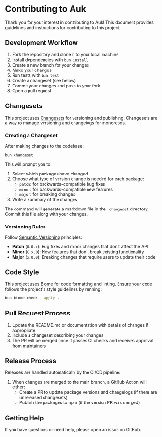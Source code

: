 # Contributing to Auk

Thank you for your interest in contributing to Auk! This document provides guidelines and instructions for contributing to this project.

## Development Workflow

1. Fork the repository and clone it to your local machine
2. Install dependencies with `bun install`
3. Create a new branch for your changes
4. Make your changes
5. Run tests with `bun test`
6. Create a changeset (see below)
7. Commit your changes and push to your fork
8. Open a pull request

## Changesets

This project uses [Changesets](https://github.com/changesets/changesets) for versioning and publishing. Changesets are a way to manage versioning and changelogs for monorepos.

### Creating a Changeset

After making changes to the codebase:

```bash
bun changeset
```

This will prompt you to:

1. Select which packages have changed
2. Choose what type of version change is needed for each package:
   - `patch`: for backwards-compatible bug fixes
   - `minor`: for backwards-compatible new features
   - `major`: for breaking changes
3. Write a summary of the changes

The command will generate a markdown file in the `.changeset` directory. Commit this file along with your changes.

### Versioning Rules

Follow [Semantic Versioning](https://semver.org/) principles:

- **Patch** (`0.0.x`): Bug fixes and minor changes that don't affect the API
- **Minor** (`0.x.0`): New features that don't break existing functionality
- **Major** (`x.0.0`): Breaking changes that require users to update their code

## Code Style

This project uses [Biome](https://biomejs.dev/) for code formatting and linting. Ensure your code follows the project's style guidelines by running:

```bash
bun biome check --apply .
```

## Pull Request Process

1. Update the README.md or documentation with details of changes if appropriate
2. Include a changeset describing your changes
3. The PR will be merged once it passes CI checks and receives approval from maintainers

## Release Process

Releases are handled automatically by the CI/CD pipeline:

1. When changes are merged to the main branch, a GitHub Action will either:
   - Create a PR to update package versions and changelogs (if there are unreleased changesets)
   - Publish the packages to npm (if the version PR was merged)

## Getting Help

If you have questions or need help, please open an issue on GitHub.